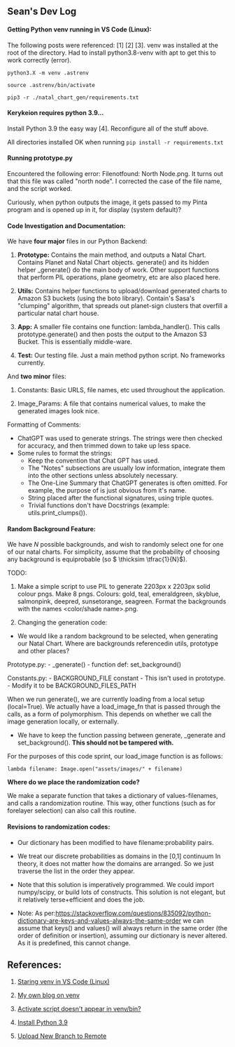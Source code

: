 ## Sean's Dev Log

#### Getting Python venv running in VS Code (Linux):

The following posts were referenced: [1] [2] [3]. venv was installed at the root of the directory. Had to install
python3.8-venv with apt to get this to work correctly (error).

```
python3.X -m venv .astrenv

source .astrenv/bin/activate

pip3 -r ./natal_chart_gen/requirements.txt
```

#### Kerykeion requires python 3.9...

Install Python 3.9 the easy way [4]. Reconfigure all of the stuff above.

All directories installed OK when running `pip install -r requirements.txt`

#### Running prototype.py

Encountered the following error: Filenotfound: North Node.png. It turns out that this file was called "north node". I corrected the case of the file name, and the script worked.

Curiously, when python outputs the image, it gets passed to my Pinta program and is opened up in it, for display (system default)?

#### Code Investigation and Documentation:

We have **four major** files in our Python Backend:

1) **Prototype:** Contains the main method, and outputs a Natal Chart. Contains Planet and Natal Chart objects. generate() and its hidden helper _generate() do the main body of work. Other support functions that perform PIL operations, plane geometry, etc are also placed here.

2) **Utils:** Contains helper functions to upload/download generated charts to Amazon S3 buckets (using the boto library). Contain's Sasa's "clumping" algorithm, that spreads out planet-sign clusters that overfill a particular natal chart house. 

3) **App:** A smaller file contains one function: lambda_handler(). This calls prototype.generate() and then posts the output to the Amazon S3 Bucket. This is essentially middle-ware.

4) **Test:** Our testing file. Just a main method python script. No frameworks currently.

And **two minor** files:

1) Constants: Basic URLS, file names, etc used throughout the application.

2) Image_Params: A file that contains numerical values, to make the generated images look nice.

Formatting of Comments:

- ChatGPT was used to generate strings. The strings were then checked for accuracy, and then trimmed down to take up less space.
- Some rules to format the strings:
    - Keep the convention that Chat GPT has used.
    - The "Notes" subsections are usually low information, integrate them into the other sections unless absolutely necessary.
    - The One-Line Summary that ChatGPT generates is often omitted. For example, the purpose of <class Planet> is just obvious from it's name.
    - String placed after the functional signatures, using triple quotes.
    - Trivial functions don't have Docstrings (example: utils.print_clumps()).

#### Random Background Feature:

We have *N* possible backgrounds, and wish to randomly select one for one of our natal charts. For simplicity, assume that the probability of choosing any background is equiprobable (so $ \thicksim \tfrac{1}{N}$).

TODO:

1) Make a simple script to use PIL to generate 2203px x 2203px solid colour pngs. Make 8 pngs. Colours: gold, teal, emeraldgreen, skyblue, salmonpink, deepred, sunsetorange, seagreen. Format the backgrounds with the names <color/shade name>.png.

2) Changing the generation code:

- We would like a random background to be selected, when generating our Natal Chart. Where are backgrounds referencedin utils, prototype and other places?

Prototype.py:
    - _generate()
    - function def: set_background()

Constants.py:
    - BACKGROUND_FILE constant
        - This isn't used in prototype.
        - Modify it to be BACKGROUND_FILES_PATH

When we run generate(), we are currently loading from a local setup (local=True). We actually have a load_image_fn that is passed through the calls, as a form of polymorphism. This depends on whether we call the image generation locally, or externally.
- We have to keep the function passing between generate, _generate and set_background(). **This should not be tampered with.**

For the purposes of this code sprint, our load_image function is as follows:

```
lambda filename: Image.open("assets/images/" + filename) 

```
**Where do we place the randomization code?** 

We make a separate function that takes a dictionary of values-filenames, and calls a randomization routine. This way, other functions (such as for forelayer selection) can also call this routine.


#### Revisions to randomization codes:

- Our dictionary has been modified to have filename:probability pairs.
- We treat our discrete probabilities as domains in the [0,1] continuum In theory, it does not matter how the domains are arranged. So we just traverse the list in the order they appear.
- Note that this solution is imperatively programmed. We could import numpy/scipy, or build lots of constructs. This solution is not elegant, but it relatively terse+efficient and does the job.

- Note: As per:https://stackoverflow.com/questions/835092/python-dictionary-are-keys-and-values-always-the-same-order we can assume that keys() and values() will always return in the same order (the order of definition or insertion), assuming our dictionary is never altered. As it is predefined, this cannot change.


## References:

1) [Staring venv in VS Code (Linux)](https://www.pythonguis.com/tutorials/getting-started-vs-code-python/#:~:text=To%20use%20a%20virtual%20environment,selecting%20%3E%20Python%3A%20Select%20Interpreter%20.)

2) [My own blog on venv](http://www.cumulativeparadigms.org/wordpress/index.php/2019/03/13/building-a-simple-python-environment-for-data-science-and-development/)

3) [Activate script doesn't appear in venv/bin?](https://stackoverflow.com/questions/41687841/there-is-no-activate-when-i-am-trying-to-run-my-virtual-env)

4) [Install Python 3.9](https://linuxize.com/post/how-to-install-python-3-9-on-ubuntu-20-04/)

5) [Upload New Branch to Remote](https://stackoverflow.com/questions/2765421/how-do-i-push-a-new-local-branch-to-a-remote-git-repository-and-track-it-too)